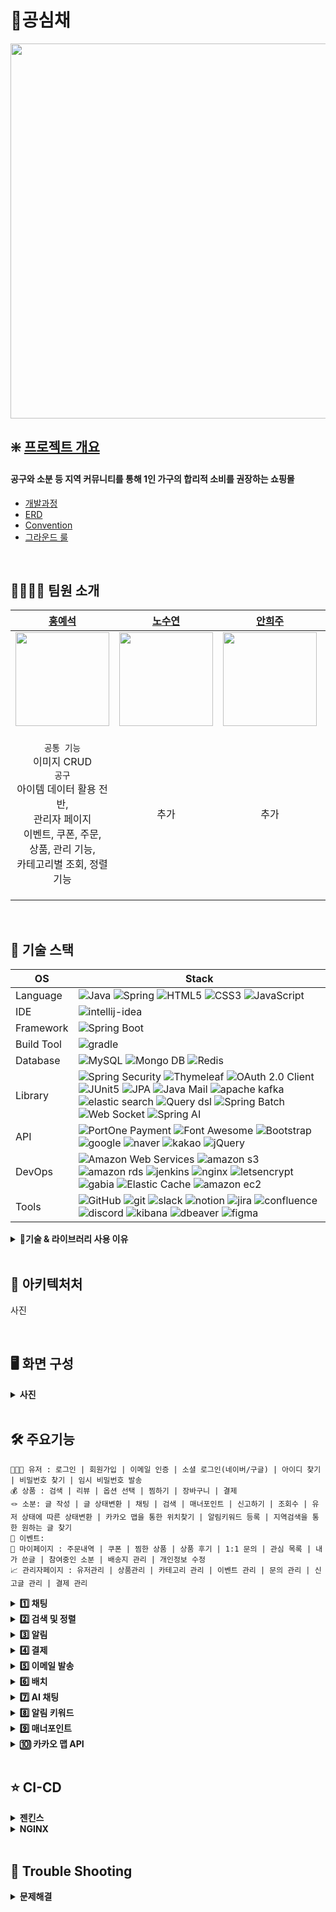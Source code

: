 # 🌿공심채 
<img src="https://github.com/user-attachments/assets/cc48d799-6041-492f-ba40-7bb5b76d05b9" width=600; width=500 />
<br>

## ❇️ [프로젝트 개요](https://github.com/project-gongsimchae/gongsimchae/wiki)
#### 공구와 소분 등 지역 커뮤니티를 통해 1인 가구의 합리적 소비를 권장하는 쇼핑몰
- [개발과정](https://github.com/project-gongsimchae/gongsimchae/wiki/%EA%B0%9C%EB%B0%9C%EA%B3%BC%EC%A0%95)
- [ERD](https://github.com/project-gongsimchae/gongsimchae/wiki/ERD#-erd)
- [Convention](https://github.com/project-gongsimchae/gongsimchae/wiki/Convention)
- [그라운드 룰](https://github.com/project-gongsimchae/gongsimchae/wiki/%EA%B7%B8%EB%9D%BC%EC%9A%B4%EB%93%9C-%EB%A3%B0)

</br>

## 👨‍👩‍👧‍👦 팀원 소개
| <div align="center">[홍예석](https://github.com/yshong1998)</div>                         | <div align="center">[노수연](https://github.com/suynnn)</div>            | <div align="center">[안희주](https://github.com/HeeJu0807)</div>                      | <div align="center">[정인규](https://github.com/JungInGyu)</div>                         | <div align="center">[정주연](https://github.com/juicyye)</div>                         |
| :---------------------------------------------------------------------------- | :--------------------------------------------------------------------------- | :---------------------------------------------------------------------------- | :--------------------------------------------------------------------------- | :--------------------------------------------------------------------------- |
| <div align="center"><img src="https://github.com/user-attachments/assets/e4bb1ea5-ac3a-464d-aacc-c28159a61b31" width=150 /></div> | <div align="center"><img src="https://github.com/user-attachments/assets/2550cf81-f2db-4f4d-9243-9a91c66ca8f7" width=150 /></div> | <div align="center"><img src="https://github.com/user-attachments/assets/c7f702fe-95ff-4a4e-8f6a-2b751f63a12d" width=150 /></div> | <div align="center"><img src="https://github.com/user-attachments/assets/6decd4d0-42f9-4fdf-bbff-051a631c2f86" width=150 /></div> | <div align="center"><img src="https://github.com/user-attachments/assets/18c3c683-a81e-4b7f-8b12-534d7a6d90fd" width=150 /></div> |
| <div align="center"> `공통 기능` <br>이미지 CRUD<br/>`공구`<br>아이템 데이터 활용 전반, <br> 관리자 페이지 <br> 이벤트, 쿠폰, 주문, <br> 상품, 관리 기능, <br> 카테고리별 조회, 정렬 기능 </div>          | <div align="center">추가 </div>              | <div align="center">추가 </div>                     | <div align="center">추가 </div>              | <div align="center">`유저 및 인증-인가 전반` <br>로그인, 회원가입, Oauth2 <br /> `공통 기능` <br>주소 관리, 문의<br/>알림, 알림키워드<br/>검색 및 정렬 <br>`소분`<br />단체채팅, AI 채팅<br>신고, 소분글후기 <br/>`공구`<br>조회수, 찜 </div>     |


<br/>

## 🚀 기술 스택

OS | Stack
--- | --- |
Language | ![Java](https://img.shields.io/badge/java-007396?style=for-the-badge&logo=java&logoColor=white) ![Spring](https://img.shields.io/badge/spring-6DB33F?style=for-the-badge&logo=spring&logoColor=white) ![HTML5](https://img.shields.io/badge/html5-E34F26?style=for-the-badge&logo=html5&logoColor=white) ![CSS3](https://img.shields.io/badge/css-1572B6?style=for-the-badge&logo=css3&logoColor=white) ![JavaScript](https://img.shields.io/badge/javascript-F7DF1E?style=for-the-badge&logo=javascript&logoColor=black)
IDE | ![intellij-idea](https://img.shields.io/badge/intellij%20idea-000000?style=for-the-badge&logo=intellijidea&logoColor=white) 
Framework | ![Spring Boot](https://img.shields.io/badge/Spring%20Boot-6DB33F?style=for-the-badge&logo=springboot&logoColor=white)
Build Tool | ![gradle](https://img.shields.io/badge/gradle-02303A?style=for-the-badge&logo=gradle&logoColor=white)
Database | ![MySQL](https://img.shields.io/badge/mysql-4479A1?style=for-the-badge&logo=mysql&logoColor=white) ![Mongo DB](https://img.shields.io/badge/mongodb-47A248?style=for-the-badge&logo=mongodb&logoColor=white) ![Redis](https://img.shields.io/badge/redis-FF4438?style=for-the-badge&logo=redis&logoColor=white)
Library | ![Spring Security](https://img.shields.io/badge/spring%20security-6DB33F?style=for-the-badge&logo=springsecurity&logoColor=white) ![Thymeleaf](https://img.shields.io/badge/thymeleaf-005F0F?style=for-the-badge&logo=thymeleaf&logoColor=white) ![OAuth 2.0 Client](https://img.shields.io/badge/OAuth%202.0%20Client-4b4b4b?style=for-the-badge) ![JUnit5](https://img.shields.io/badge/JUnit5-25A162?style=for-the-badge&logo=junit5&logoColor=white) ![JPA](https://img.shields.io/badge/JPA-6DB33F?style=for-the-badge&logo=jpa&logoColor=white) ![Java Mail](https://img.shields.io/badge/Java%20Mail-3a75b0?style=for-the-badge) ![apache kafka](https://img.shields.io/badge/apache%20kafka-231F20?style=for-the-badge&logo=apachekafka&logoColor=white) ![elastic search](https://img.shields.io/badge/elastic%20search-005571?style=for-the-badge&logo=elasticsearch&logoColor=white) ![Query dsl](https://img.shields.io/badge/query%20dsl-007396?style=for-the-badge&logo=querydsl&logoColor=white) ![Spring Batch](https://img.shields.io/badge/spring%20batch-6DB33F?style=for-the-badge&logo=springbatch&logoColor=white) ![Web Socket](https://img.shields.io/badge/web%20socket-F7DF1E?style=for-the-badge&logo=websocket&logoColor=white) ![Spring AI](https://img.shields.io/badge/spring%20ai-6DB33F?style=for-the-badge&logo=springai&logoColor=white)
API | ![PortOne Payment](https://img.shields.io/badge/portone-c1272d?style=for-the-badge) ![Font Awesome](https://img.shields.io/badge/Font%20Awesome-528DD7?style=for-the-badge&logo=fontawesome&logoColor=white) ![Bootstrap](https://img.shields.io/badge/Bootstrap-7952B3?style=for-the-badge&logo=bootstrap&logoColor=white) ![google](https://img.shields.io/badge/google-4285F4?style=for-the-badge&logo=google&logoColor=white) ![naver](https://img.shields.io/badge/naver-03C75A?style=for-the-badge&logo=naver&logoColor=white) ![kakao](https://img.shields.io/badge/kakao-FFCD00?style=for-the-badge&logo=kakao&logoColor=white) ![jQuery](https://img.shields.io/badge/jQuery-0769AD?style=for-the-badge&logo=jquery&logoColor=white)
DevOps | ![Amazon Web Services](https://img.shields.io/badge/amazon%20aws-232F3E?style=for-the-badge&logo=Amazon%20Web%20Services&logoColor=white) ![amazon s3](https://img.shields.io/badge/amazon%20s3-569A31?style=for-the-badge&logo=amazon%20s3&logoColor=white) ![amazon rds](https://img.shields.io/badge/amazon%20rds-527FFF?style=for-the-badge&logo=amazonrds&logoColor=white) ![jenkins](https://img.shields.io/badge/jenkins-D24939?style=for-the-badge&logo=jenkins&logoColor=white) ![nginx](https://img.shields.io/badge/nginx-009639?style=for-the-badge&logo=nginx&logoColor=white) ![letsencrypt](https://img.shields.io/badge/letsencrypt-003A70?style=for-the-badge&logo=letsencrypt&logoColor=white) ![gabia](https://img.shields.io/badge/gabia-4285F4?style=for-the-badge&logo=gabia&logoColor=white) ![Elastic Cache](https://img.shields.io/badge/amazon%20elasticache-C925D1?style=for-the-badge&logo=amazonelasticache&logoColor=white) ![amazon ec2](https://img.shields.io/badge/amazon%20ec2-FF9900?style=for-the-badge&logo=amazonec2&logoColor=white)
Tools | ![GitHub](https://img.shields.io/badge/GitHub-181717?style=for-the-badge&logo=GitHub&logoColor=white) ![git](https://img.shields.io/badge/git-F05032?style=for-the-badge&logo=git&logoColor=white) ![slack](https://img.shields.io/badge/slack-4A154B?style=for-the-badge&logo=slack&logoColor=white) ![notion](https://img.shields.io/badge/notion-000000?style=for-the-badge&logo=notion&logoColor=white) ![jira](https://img.shields.io/badge/jira-0052CC?style=for-the-badge&logo=jira&logoColor=white) ![confluence](https://img.shields.io/badge/confluence-172B4D?style=for-the-badge&logo=confluence&logoColor=white) ![discord](https://img.shields.io/badge/discord-5865F2?style=for-the-badge&logo=discord&logoColor=white) ![kibana](https://img.shields.io/badge/kibana-005571?style=for-the-badge&logo=kibana&logoColor=white) ![dbeaver](https://img.shields.io/badge/dbeaver-382923?style=for-the-badge&logo=dbeaver&logoColor=white) ![figma](https://img.shields.io/badge/figma-F24E1E?style=for-the-badge&logo=figma&logoColor=white) 


<details>
<summary><strong>📣기술 & 라이브러리 사용 이유</strong></summary>
<div markdown="1">   
  <br/>
  <details>
  <summary><strong> 1️⃣ Query DSL</strong></summary>
    <div markdown="1"> 
      
    1. 동적인 쿼리 작성이 필요했습니다.
    2. 자동 완성 등 IDE의 도움을 받을 수 있어 편리합니다.
    3. 문자가 아닌 코드로 쿼리를 작성함으로써, 컴파일 시점에 문법 오류를 쉽게 확인할 수 있어 더욱 안전합니다.
    4. 쿼리 작성 시 제약 조건 등을 메서드 추출을 통해 재사용할 수 있었고 가독성이 좋아졌습니다.

  </details> 
  
  <details>
  <summary><strong> 2️⃣ Elastic Search</strong></summary>
    <div markdown="1">     

    1. 대용량 데이터에서 빠른 키워드 조회를 위해 사용했습니다.
    2. 형태소 분석을 통한 지연어처리와 역색인 지원으로 빠른 검색을 위해 사용했습니다.

  </details> 
  
  <details>
  <summary><strong> 3️⃣ RDS- MySQL</strong></summary>
    <div markdown="1">     

    1. 프로젝트 전 MySQL을 미리 학습한 경험이 있어 다른 DB보다 빠르게 프로젝트에 적용이 가능하기 때문에 선택했습니다
    2. 현업에서 MySQL의 점유율 높기 때문에 레퍼런스를 찾기 쉬웠습니다.
   
    
  </details> 
  
    
  <details>
  <summary><strong> 4️⃣ AWS ElastiCache for Redis</strong></summary>
    <div markdown="1">
      
    1. AWS 아키텍처로 구성된 프로젝트에서 최적화된 서비스와 팀 프로젝트 환경에서 효과적인 모니터링을 위해서 AWS 클라우드 제품을 사용했습니다.
    2. 다양한 데이터 타입과 영속화가 필요했습니다.
    3. 자동으로 만료되는 데이터를 다룰 수 있어 캐시 시스템으로 이상적입니다. 이를 통해 데이터의 유효성을 관리하고 불필요한 메모리 사용을 줄일 수 있었습니다.
    
  </details> 
  
    
  <details>
  <summary><strong> 5️⃣ Spring Batch</strong></summary>
    <div markdown="1">     
      
    1. Spring Batch는 대량의 데이터를 효율적으로 처리할 수 있도록 설계된 프레임워크로, 안전하고 신뢰성 있는 데이터 이전 및 처리를 지원합니다.
    2. 대용량 데이터를 읽고 쓰는 작업에 최적화되어 있어, 데이터 처리 속도가 빠르고 자원 관리가 용이합니다. 특히, 트랜잭션 관리와 병렬 처리 기능을 제공해 성능을 극대화할 수 있습니다.
    3. 정기적으로 실행해야 하는 배치 작업을 손쉽게 스케줄링하고, 자동화할 수 있어 반복 작업을 효율적으로 관리할 수 있습니다.
    
  </details> 
  
    
    
  <details>
  <summary><strong> 6️⃣ APACHE KAFKA</strong></summary>
    <div markdown="1">     
    
    1. 초당 수백막 건의 데이터를 처리할 수 있어 실시간 데이터 처리에 적합합니다.
    2. Pub/Sub기반으로 느슨한 처리가 가능해 확장성과 유연성이 뛰어납니다
    3. 메시지를 저장해 데이터 손실 방지 기능을 제공합니다
      
  </details> 
  
    
    
  <details>
  <summary><strong> 7️⃣ MongoDB</strong></summary>
    <div markdown="1">
    
    1. 대용량 비정형 데이터를 처리할 수 있습니다.
    2. 읽기 및 쓰기 속도가 빨라 빈번한 데이터 업데이트가 필요한 애플리케이션에 적합합니다.
    3. 샤딩을 통해 데이터를 분산 저장할 수 있어 카프카와 호환성이 좋습니다.
  
  </details> 
  
    
    
  <details>
  <summary><strong> 8️⃣ Spring AI</strong></summary>  
  <div markdown="1">     

    1. 다양한 AI 서비스와 모델을 손쉽게 통합할 수 있습니다.
    2. 스프링 프레임워크와 통합되어있어 빠르게 개발 및 배포할 수 있습니다.
 
  </details> 
  
    
    
  <details>
  <summary><strong> 9️⃣ Jenkins</strong></summary>
    <div markdown="1">     

    1. 다양한 플러그인을 제공하여 빌드, 테스트, 배포, 모니터링 등 다양한 작업을 지원합니다
    2. 높은 유연성과 확장성을 제공하여 특정 요구에 맞게 파이프라인을 구성하고 자동화할 수 있습니다.
    3. 빌드 상태에 대한 알림 기능을 제공하며, 이벤트에 대한 알림을 설정하여 정보를 실시간으로 전달합니다.
    
  </details> 
  
      
    
  <details>
  <summary><strong> 🔟 NGINX</strong></summary>
    <div markdown="1">     
    
    1. 로드 밸런싱 기능을 제공하여 여러서버에 트래픽을 분산시키고 애플리케이션의 확장성과 가용성을 높일 수 있습니다.
    2. 리버스 프록시 서버로 사용할 수 있어 캐싱, 보안, SSL등 다양한 기능을 제공합니다.
    3. 간격하고 직관적인 설정 파일을 제공하여 서버 설정 및 관리에 용이합니다 


  </details> 

 <details>
  <summary><strong> 11 PortOne</strong></summary>
    <div markdown="1">     
    
    1. 이유설명

  </details> 
  
  
</div>
</details>
</br>

## 📁 아키텍처처
사진

<br>

## 🖥️ 화면 구성
<details>
  <summary><strong>사진</strong></summary>
    <div markdown="1"> 
      1.여기에 작성
</details>

<br>
      
##  🛠 주요기능
```
👨‍👨‍👧 유저 : 로그인 | 회원가입 | 이메일 인증 | 소셜 로그인(네이버/구글) | 아이디 찾기 | 비밀번호 찾기 | 임시 비밀번호 발송
💰 상품 : 검색 | 리뷰 | 옵션 선택 | 찜하기 | 장바구니 | 결제
🪢 소분: 글 작성 | 글 상태변환 | 채팅 | 검색 | 매너포인트 | 신고하기 | 조회수 | 유저 상태에 따른 상태변환 | 카카오 맵을 통한 위치찾기 | 알림키워드 등록 | 지역검색을 통한 원하는 글 찾기
🎊 이벤트:
🏡 마이페이지 : 주문내역 | 쿠폰 | 찜한 상품 | 상품 후기 | 1:1 문의 | 관심 목록 | 내가 쓴글 | 참여중인 소분 | 배송지 관리 | 개인정보 수정 
📈 관리자페이지 : 유저관리 | 상품관리 | 카테고리 관리 | 이벤트 관리 | 문의 관리 | 신고글 관리 | 결제 관리
```
<details>
  <summary><strong>1️⃣ 채팅</strong></summary>
  <img src="https://github.com/user-attachments/assets/30bfe101-6760-490b-9429-316fef17ac99" width=500; width=300 />
  <img src="https://github.com/user-attachments/assets/ee495c15-7c91-4b79-adb9-b50882b695cb" width=500; width=300 />
  <br>

  - [x] 다수와 채팅을 할 수 있도록 기능을 만들었습니다
  - [x] 채팅방에 입장하면 지난 채팅들을 볼 수 있고 사진도 보낼 수 있습니다.
  - [x] 채팅방에 입장한 유저들을 확인할 수 있습니다. 
</details>

<details>
  <summary><strong>2️⃣ 검색 및 정렬</strong></summary>
  <img src="https://github.com/user-attachments/assets/f43cbf21-cb15-4927-8310-f22807c9be57" width=500px; height=300px; />
  <img src="https://github.com/user-attachments/assets/f9556903-e4d1-46fb-bdc8-04b276ceef4c" width=500px; height=300px; />
  <br>

  - [x] 엘라스틱 서치를 활용해 검색 및 정렬기능을 만들었습니다
  - [x] 복잡한 쿼리는 QueryDSL을 이용해 검색 및 정렬기능을 합니다.
</details>

<details>
  <summary><strong>3️⃣ 알림</strong></summary>
  <img src="https://github.com/user-attachments/assets/13702c28-0e9f-42f5-838b-1b5cec3619d5" width=500px; height=300px; />
  <img src="https://github.com/user-attachments/assets/08ce9941-6b44-443c-bb79-7bea9d4a40d7" width=500px; height=300px; />
  <br>
  
  - [x] 1:1문의에서 답변이 온다면 알림이 오도록 구현했습니다.
  - [x] 알림키워드에 등록된 글이 올라온다면 알림이 오도록 구현했습니다.
  - [x] 채팅방에 참여한 유저가 채팅방에서 나간후에 다른 유저가 채팅을 친다면 한번만 알림이 가도록 구현했습니다
  - [x] 소분 거래가 끝나면 채팅방에 있는 유저들에게 후기를 작성할 수 있는 글로 이동할 수 있는 알림이 가도록 구현했습니다
</details>

<details>
  <summary><strong>4️⃣ 결제</strong></summary>
   <img src="https://github.com/user-attachments/assets/feb69896-f7c0-469e-9f78-b8a4fed87e9c" width=500px; height=300px; />
   <img src="https://github.com/user-attachments/assets/0e277f2b-6ac1-4c74-9ee6-cd75934ab24d" width=500px; height=300px; />
   <img src="https://github.com/user-attachments/assets/77873906-390f-4923-99c5-c46277952d81" width=500px; height=300px; />
   <img src="https://github.com/user-attachments/assets/554abbb0-72a8-48fe-a6ca-77eb5965d779" width=500px; height=300px; />
   <img src="https://github.com/user-attachments/assets/bea8862e-bfd4-4efa-b019-7cd1aac35abc" width=500px; height=300px; />
  <br>

  - [x] 포트원을 활용해 테스트 결제를 할 수 있도록 했습니다.
  - [x] 토스, 카카오페이를 이용할 수 있습니다.
  - [x] 결제가 완료되면 주문내역에서 확인할 수 있고 아이템들을 확인할 수 있습니다.
  - [x] 결제가 완료되면 공구진행도도 올라갑니다
</details>

<details>
  <summary><strong>5️⃣ 이메일 발송</strong></summary>
    <img src="https://github.com/user-attachments/assets/1c2a32db-e303-4b35-bc22-a44eea096c9e" width=500px; height=300px; />
    <img src="https://github.com/user-attachments/assets/ab22cfe6-76cf-410d-837c-cf64d8644b2f" width=500px; height=300px; />
    <img src="https://github.com/user-attachments/assets/c206c8fb-9fa6-400a-88bf-1f3a20b0614c" width=500px; height=300px; />
    <br>

  - [x] Java Mail을 활용해 이메일을 보낼 수 있습니다
  - [x] 레디스에 유효기간이 5분인 인증코드를 저장하고 5분이내로 인증이 안되면 인증이 실패되고 회원가입이 안됩니다
  - [x] 아이디찾기, 비밀번호 찾기를 클릭하면 이메일로 해당 정보를 보내고, 임시 비밀번호를 보내게 됩니다
</details>

<details>
  <summary><strong>6️⃣ 배치</strong></summary>
  <img src="https://github.com/user-attachments/assets/839199e0-70a4-4da0-9ce4-a45e3031aaa2" width=500px; height=300px; />
  <img src="https://github.com/user-attachments/assets/cf61e7ee-6af8-48fa-90fa-8000f7bf6776" width=500px; height=300px; />
  <br>
  
  - [x] 레디스로 조회수를 저장하고 일정 시간이 되면 RDB와 동기화합니다
  - [x] 읽은 알림들을 일괄적으로 삭제처리합니다
  - [x] 배달 상태를 일괄적으로 변경합니다
</details>

<details>
  <summary><strong>7️⃣ AI 채팅</strong></summary>
  <img src="https://github.com/user-attachments/assets/3b492a7c-41d1-42c5-9380-90c44618dfd4" width=500px; height=300px; />
  <br>

  - [x] 스프링 AI를 이용해서 Open AI를 통해 인공지능과 채팅을 할 수 있도록 구현하고 학습시켰습니다.
</details>


<details>
  <summary><strong>8️⃣ 알림 키워드</strong></summary>
  <img src="https://github.com/user-attachments/assets/1be3cab9-60e7-4a8e-99ec-b097a7d70dee" width=500px; height=300px; />
  <br>

  - [x] 알림키워드를 등록할 수 있습니다.
  - [x] 유저가 글을 올리면 글의 제목과 주소를 분석하여 관련있는 유저들에게 알림이 갑니다
</details>

<details>
  <summary><strong>9️⃣ 매너포인트</strong></summary>
  <img src="https://github.com/user-attachments/assets/a9d08331-2420-4051-a04a-4bee0d494ba3" width=500px; height=300px; />
  <br>
  
   - [x] 신고를 많이 받은 글의 작성자는 매너포인트가 하락됩니다
   - [x] 매너포인트는 다른 유저가 확인할 수 있습니다.
   - [x] 소분 거래가 완료되면 후기를 작성할 수 있으며, 후기에 일정 개수 이상의 '최고에요' 평가를 받으면 매너포인트가 올라가는 기능을 구현했습니다
</details>

<details>
  <summary><strong>🔟 카카오 맵 API</strong></summary>
  <img src="https://github.com/user-attachments/assets/975d48a4-f703-4235-abd1-7efed1e818dd" width=500px; height=300px; />
  <img src="https://github.com/user-attachments/assets/e5c38c86-4248-461f-b3e4-0a848d2b81ed" width=500px; height=300px; />
  <img src="https://github.com/user-attachments/assets/8dd72788-333c-4210-b82f-2a5fd8198b6d" width=500px; height=300px; />
  <br>

   - [x] 카카오 맵을 활용해 위치 검색 기능을 구현했습니다.
   - [x] 카카오 맵에서 마우스 클릭한 위치에 마커를 표시하고, 해당 위치의 주소를 표시하는 기능을 구현했습니다
   - [x] 사용자가 주소를 검색하여 원하는 주소를 입력할 수 있으며, 해당 주소를 기본 배송지로 지정할 수 있는 기능을 구현했습니다
</details>
<br>

## ⭐ CI-CD
<details>
  <summary><strong> 젠킨스</strong></summary>
    <div markdown="1"> 
      1.여기에 작성
</details>
<details>
  <summary><strong> NGINX</strong></summary>
    <div markdown="1"> 
      1.여기에 작성
</details>

</br>

## 🐞 Trouble Shooting
<details>
  <summary><strong> 문제해결</strong></summary>
    <div markdown="1"> 
      1.여기에 작성
</details>
